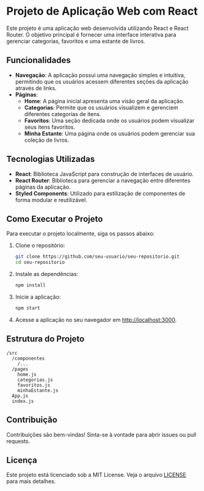 # Projeto de Aplicação Web com React

Este projeto é uma aplicação web desenvolvida utilizando React e React Router. O objetivo principal é fornecer uma interface interativa para gerenciar categorias, favoritos e uma estante de livros.

## Funcionalidades

- **Navegação**: A aplicação possui uma navegação simples e intuitiva, permitindo que os usuários acessem diferentes seções da aplicação através de links.
- **Páginas**:
  - **Home**: A página inicial apresenta uma visão geral da aplicação.
  - **Categorias**: Permite que os usuários visualizem e gerenciem diferentes categorias de itens.
  - **Favoritos**: Uma seção dedicada onde os usuários podem visualizar seus itens favoritos.
  - **Minha Estante**: Uma página onde os usuários podem gerenciar sua coleção de livros.

## Tecnologias Utilizadas

- **React**: Biblioteca JavaScript para construção de interfaces de usuário.
- **React Router**: Biblioteca para gerenciar a navegação entre diferentes páginas da aplicação.
- **Styled Components**: Utilizado para estilização de componentes de forma modular e reutilizável.

## Como Executar o Projeto

Para executar o projeto localmente, siga os passos abaixo:

1. Clone o repositório:
   ```bash
   git clone https://github.com/seu-usuario/seu-repositorio.git
   cd seu-repositorio
   ```

2. Instale as dependências:
   ```bash
   npm install
   ```

3. Inicie a aplicação:
   ```bash
   npm start
   ```

4. Acesse a aplicação no seu navegador em [http://localhost:3000](http://localhost:3000).

## Estrutura do Projeto

```
/src
  /componentes
    /...
  /pages
    home.js
    categorias.js
    favoritos.js
    minhaEstante.js
  App.js
  index.js
```

## Contribuição

Contribuições são bem-vindas! Sinta-se à vontade para abrir issues ou pull requests.

## Licença

Este projeto está licenciado sob a MIT License. Veja o arquivo [LICENSE](LICENSE) para mais detalhes.